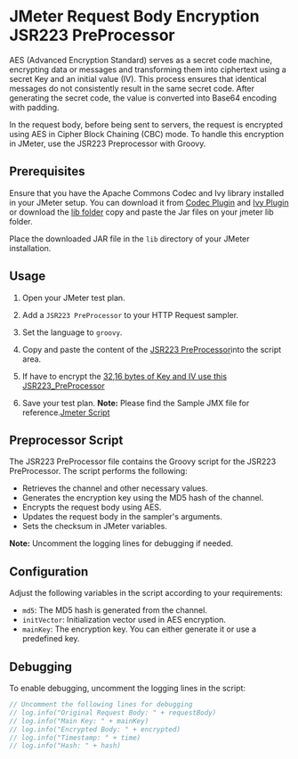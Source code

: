 # JMeter Request Body Encryption JSR223 PreProcessor

AES (Advanced Encryption Standard) serves as a secret code machine, encrypting data or messages and transforming them into ciphertext using a secret Key and an initial value (IV). This process ensures that identical messages do not consistently result in the same secret code. After generating the secret code, the value is converted into Base64 encoding with padding.

In the request body, before being sent to servers, the request is encrypted using AES in Cipher Block Chaining (CBC) mode. To handle this encryption in JMeter, use the JSR223 Preprocessor with Groovy.

## Prerequisites

Ensure that you have the Apache Commons Codec and Ivy library installed in your JMeter setup. You can download it from [Codec Plugin](https://commons.apache.org/proper/commons-codec/download_codec.cgi) and [Ivy Plugin](https://ant.apache.org/ivy/download.cgi.) or download the [lib folder](./lib) copy and paste the Jar files on your jmeter lib folder.

Place the downloaded JAR file in the `lib` directory of your JMeter installation.

## Usage

1. Open your JMeter test plan.

2. Add a `JSR223 PreProcessor` to your HTTP Request sampler.

3. Set the language to `groovy`.

4. Copy and paste the content of the [JSR223 PreProcessor](./JSR223PreProcessor.groovy)into the script area.
5. If have to encrypt the [32,16 bytes of Key and IV use this JSR223_PreProcessor](./JSR223_PreProcessor_32_16_bytes.groovy)

6. Save your test plan.
**Note:** Please find the Sample JMX file for reference.[Jmeter Script](./MM_Encryption_AES.jmx)
## Preprocessor Script

The JSR223 PreProcessor file contains the Groovy script for the JSR223 PreProcessor. The script performs the following:

- Retrieves the channel and other necessary values.
- Generates the encryption key using the MD5 hash of the channel.
- Encrypts the request body using AES.
- Updates the request body in the sampler's arguments.
- Sets the checksum in JMeter variables.

**Note:** Uncomment the logging lines for debugging if needed.

## Configuration

Adjust the following variables in the script according to your requirements:

- `md5`: The MD5 hash is generated from the channel.
- `initVector`: Initialization vector used in AES encryption.
- `mainKey`: The encryption key. You can either generate it or use a predefined key.

## Debugging

To enable debugging, uncomment the logging lines in the script:

```groovy
// Uncomment the following lines for debugging
// log.info("Original Request Body: " + requestBody)
// log.info("Main Key: " + mainKey)
// log.info("Encrypted Body: " + encrypted)
// log.info("Timestamp: " + time)
// log.info("Hash: " + hash)
